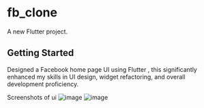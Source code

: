 # fb_clone

A new Flutter project.

## Getting Started

Designed a Facebook home page UI using Flutter , this significantly enhanced my skills in UI design, widget refactoring, and overall development proficiency.

Screenshots of ui 
![image](https://github.com/AmosPeterAlex/fb_home_ui/assets/145646624/00cc8a6d-84ce-40d5-9be2-cabedba7c82a)
![image](https://github.com/AmosPeterAlex/fb_home_ui/assets/145646624/183de09f-9d82-40cb-a3ca-384da63e1f84)

